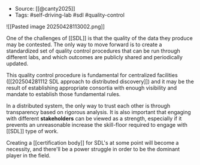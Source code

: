 
- Source: [[@canty2025]]
- Tags: #self-driving-lab #sdl #quality-control

![[Pasted image 20250428113002.png]]

One of the challenges of [[SDL]] is that the quality of the data they produce may be contested. The only way to move forward is to create a standardized set of quality control procedures that can be run through different labs, and which outcomes are publicly shared and periodically updated. 

This quality control procedure is fundamental for centralized facilities ([[202504281112 SDL approach to distributed discovery]]) and it may be the result of establishing appropriate consortia with enough visibility and mandate to establish those fundamental rules. 

In a distributed system, the only way to trust each other is through transparency based on rigorous analysis. It is also important that engaging with different **stakeholders** can be viewed as a strength, especially if it prevents an unreasonable increase the skill-floor required to engage with [[SDL]] type of work. 

Creating a [[certification body]] for SDL's at some point will become a necessity, and there'll be a power struggle in order to be the dominant player in the field. 